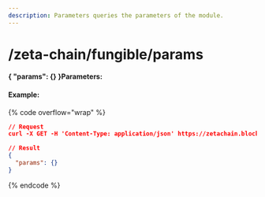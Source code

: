 ```yaml
---
description: Parameters queries the parameters of the module.
---
```


# /zeta-chain/fungible/params

#### { "params": {} }**Parameters:**

#### Example:

{% code overflow="wrap" %}
```json
// Request
curl -X GET -H 'Content-Type: application/json' https://zetachain.blockpi.network/lcd/v1/<your-api-key>/zeta-chain/zetacore/fungible/params

// Result
{
  "params": {}
}
```
{% endcode %}
